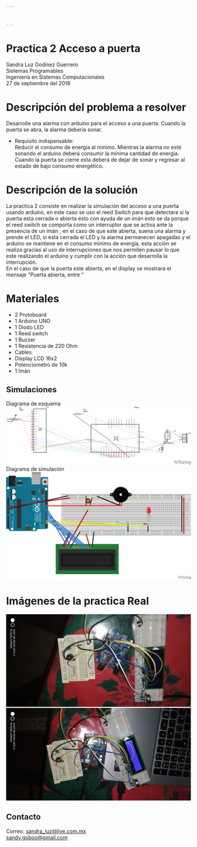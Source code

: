 ```yaml
---


---
```


<h1 id="practica-2-acceso-a-puerta">Practica 2 Acceso a puerta</h1>
<p>Sandra Luz Godínez Guerrero<br>
Sistemas Programables<br>
Ingeniería en Sistemas Computacionales<br>
27 de septiembre del 2018</p>
<h1 id="descripción-del-problema-a-resolver">Descripción del problema a resolver</h1>
<p>Desarrolle una alarma con arduino para el acceso a una puerta. Cuando la puerta se abra, la alarma debería sonar.</p>
<ul>
<li>Requisito indispensable:<br>
Reducir el consumo de energía al mínimo. Mientras la alarma no esté sonando el arduino deberá consumir la mínima cantidad de energía.<br>
Cuando la puerta se cierre esta deberá de dejar de sonar y regresar al estado de bajo consumo energético.</li>
</ul>
<h1 id="descripción-de-la-solución">Descripción de la solución</h1>
<p>La practica 2 consiste en realizar la simulación del acceso a una puerta usando arduino, en este caso se uso el reed Switch para que detectara si la puerta esta cerrada o abierta esto con ayuda de un imán esto se da porque el reed switch se comporta como  un interruptor que se activa ante la presencia de un imán , en el caso de que este abierta, suena una alarma y prende el LED, si esta cerrada el LED y la alarma permanecen apagadas y el arduino  se mantiene en el consumo mínimo de energía, esta acción se realiza gracias al uso de interrupciones que nos permiten pausar lo que este realizando el arduino y cumplir con la acción que desarrolla la interrupción.<br>
En el caso de que la puerta este abierta, en el display se mostrara el mensaje "Puerta abierta, entre "</p>
<h1 id="materiales">Materiales</h1>
<ul>
<li>2 Protoboard</li>
<li>1 Arduino UNO</li>
<li>1 Diodo LED</li>
<li>1 Reed switch</li>
<li>1 Buzzer</li>
<li>1 Resistencia de 220 Ohm</li>
<li>Cables</li>
<li>Display LCD 16x2</li>
<li>Potenciometro de 10k</li>
<li>1 Imán</li>
</ul>
<h2 id="simulaciones">Simulaciones</h2>
<p>Diagrama  de esquema<br>
<img src="https://github.com/Sandra14tb/Alarma/blob/master/practica2_esquema.png?raw=true" alt=""><br>
Diagrama de simulación<br>
<img src="https://github.com/Sandra14tb/Alarma/blob/master/practica2_simulado.png?raw=true" alt=""></p>
<h1 id="imágenes-de-la-practica-real">Imágenes de la practica Real</h1>
<p><img src="https://github.com/Sandra14tb/Alarma/blob/master/imagen1.jpg?raw=true" alt="enter image description here"><br>
<img src="https://github.com/Sandra14tb/Alarma/blob/master/imagen2.jpg?raw=true" alt="enter image description here"></p>
<h2 id="contacto">Contacto</h2>
<p>Correo: <a href="mailto:sandra_luz@live.com.mx">sandra_luz@live.com.mx</a><br>
<a href="mailto:sandy.goboo@gmail.com">sandy.goboo@gmail.com</a></p>

